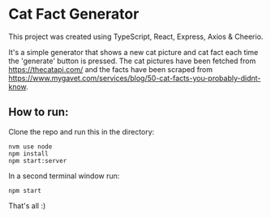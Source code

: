 # Cat Fact Generator

This project was created using TypeScript, React, Express, Axios & Cheerio.

It's a simple generator that shows a new cat picture and cat fact each time the 'generate' button is pressed. The cat pictures have been fetched from https://thecatapi.com/ and the facts have been scraped from https://www.mygavet.com/services/blog/50-cat-facts-you-probably-didnt-know. 

## How to run:

Clone the repo and run this in the directory:

    nvm use node
    npm install
    npm start:server

In a second terminal window run:

    npm start

That's all :) 